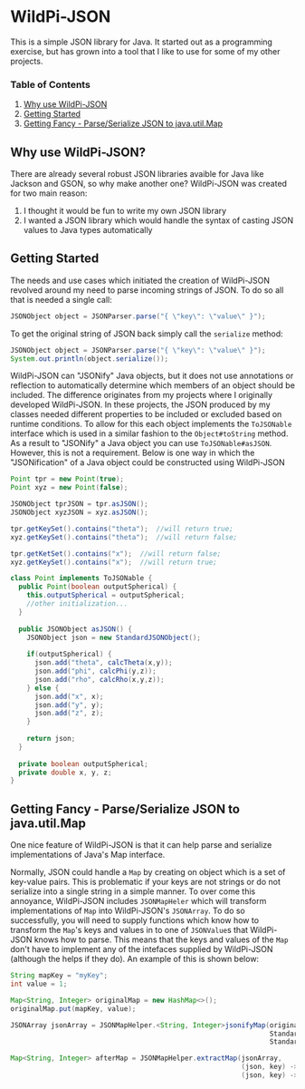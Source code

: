 # WildPi-JSON

This is a simple JSON library for Java. It started out as a programming exercise, but has grown into a tool that I like to use for some of my other projects.

### Table of Contents
1. [Why use WildPi-JSON](#why-use-wildpi-json)
2. [Getting Started](#getting-started)
3. [Getting Fancy - Parse/Serialize JSON to java.util.Map](getting-fancy---parseserialize-json-to-javautilmap)

## Why use WildPi-JSON?

There are already several robust JSON libraries avaible for Java like Jackson and GSON, so why make another one? WildPi-JSON was created for two main reason:
1. I thought it would be fun to write my own JSON library
2. I wanted a JSON library which would handle the syntax of casting JSON values to Java types automatically

## Getting Started

The needs and use cases which initiated the creation of WildPi-JSON revolved around my need to parse incoming strings of JSON. To do so all that is needed a single call:

```java
JSONObject object = JSONParser.parse("{ \"key\": \"value\" }");
```
To get the original string of JSON back simply call the `serialize` method:

```java
JSONObject object = JSONParser.parse("{ \"key\": \"value\" }");
System.out.println(object.serialize());
```
WildPi-JSON can "JSONify" Java objects, but it does not use annotations or reflection to automatically determine which members of an object should be included. The difference originates from my projects where I originally developed WildPi-JSON. In these projects, the JSON produced by my classes needed different properties to be included or excluded based on runtime conditions. To allow for this each object implements the `ToJSONable` interface which is used in a similar fashion to the `Object#toString` method. As a result to "JSONify" a Java object you can use `ToJSONable#asJSON`. However, this is not a requirement. Below is one way in which  the "JSONification" of a Java object could be constructed using WildPi-JSON

```java
Point tpr = new Point(true);
Point xyz = new Point(false);

JSONObject tprJSON = tpr.asJSON();
JSONObject xyzJSON = xyz.asJSON();

tpr.getKeySet().contains("theta");  //will return true;
xyz.getKeySet().contains("theta");  //will return false;

tpr.getKetSet().contains("x");  //will return false;
xyz.getKeySet().contains("x");  //will return true;

class Point implements ToJSONable {
  public Point(boolean outputSpherical) {
    this.outputSpherical = outputSpherical;
    //other initialization...
  }
  
  public JSONObject asJSON() {
    JSONObject json = new StandardJSONObject();
    
    if(outputSpherical) {
      json.add("theta", calcTheta(x,y));
      json.add("phi", calcPhi(y,z));
      json.add("rho", calcRho(x,y,z));
    } else {
      json.add("x", x);
      json.add("y", y);
      json.add("z", z);
    }
    
    return json;
  }
  
  private boolean outputSpherical;
  private double x, y, z;
}
```
## Getting Fancy - Parse/Serialize JSON to java.util.Map

One nice feature of WildPi-JSON is that it can help parse and serialize implementations of Java's Map interface.

Normally, JSON could handle a `Map` by creating on object which is a set of key-value pairs. This is problematic if your keys are not strings or do not serialize into a single string in a simple manner. To over come this annoyance, WildPi-JSON includes `JSONMapHeler` which will transform implementations of `Map` into WildPi-JSON's `JSONArray`. To do so successfully, you will need to supply functions which know how to transform the `Map`'s keys and values in to one of `JSONValue`s that WildPi-JSON knows how to parse. This means that the keys and values of the `Map` don't have to implement any of the intefaces supplied by WildPi-JSON (although the helps if they do). An example of this is shown below:

```java
String mapKey = "myKey";
int value = 1;

Map<String, Integer> originalMap = new HashMap<>();
originalMap.put(mapKey, value);

JSONArray jsonArray = JSONMapHelper.<String, Integer>jsonifyMap(originalMap,
                                                                StandardJSONString::new,
                                                                StandardJSONLong::new);

Map<String, Integer> afterMap = JSONMapHelper.extractMap(jsonArray,
                                                         (json, key) -> json.getString(key).toString(),
                                                         (json, key) -> json.getLong(key).toInt());
```
